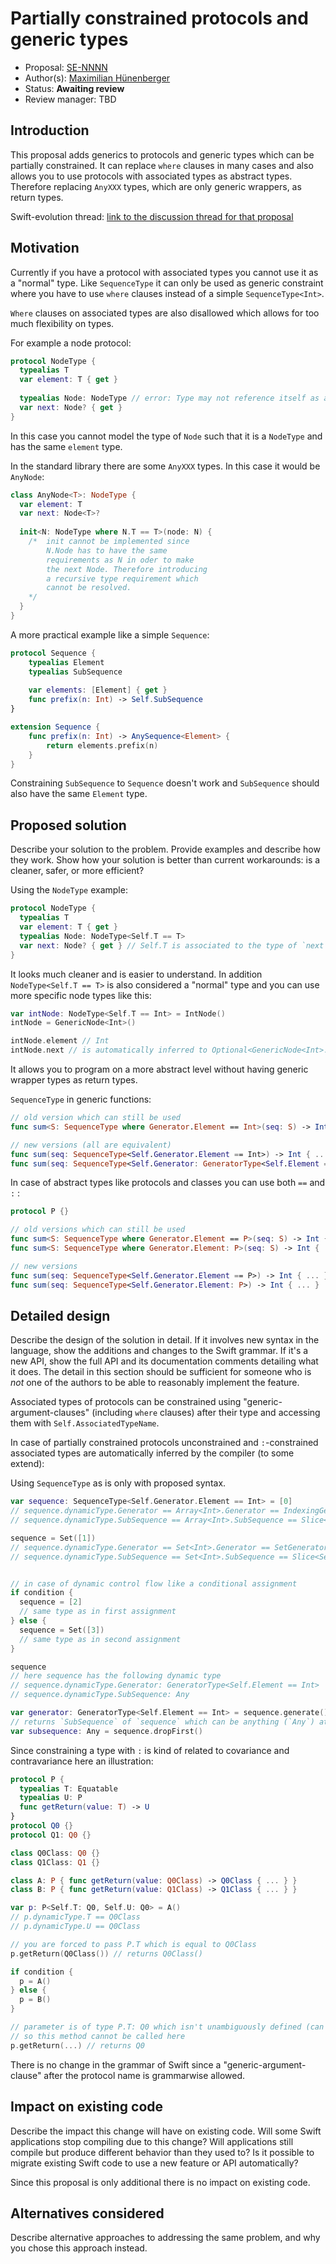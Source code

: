 # Partially constrained protocols and generic types

* Proposal: [SE-NNNN](https://github.com/apple/swift-evolution/blob/master/proposals/NNNN-name.md)
* Author(s): [Maximilian Hünenberger](https://github.com/Qbyte248)
* Status: **Awaiting review**
* Review manager: TBD


## Introduction

This proposal adds generics to protocols and generic types which can be partially constrained. It can replace `where` clauses in many cases and also allows you to use protocols with associated types as abstract types. Therefore replacing `AnyXXX` types, which are only generic wrappers, as return types.

Swift-evolution thread: [link to the discussion thread for that proposal](https://lists.swift.org/pipermail/swift-evolution)


## Motivation

Currently if you have a protocol with associated types you cannot use it as a "normal" type. Like `SequenceType` it can only be used as generic constraint where you have to use `where` clauses instead of a simple `SequenceType<Int>`.

`Where` clauses on associated types are also disallowed which allows for too much flexibility on types.

For example a node protocol:

```swift
protocol NodeType {
  typealias T
  var element: T { get }
  
  typealias Node: NodeType // error: Type may not reference itself as a requirement
  var next: Node? { get }
}
```

In this case you cannot model the type of `Node` such that it is a `NodeType` and has the same `element` type.

In the standard library there are some `AnyXXX` types. In this case it would be `AnyNode`:

```swift
class AnyNode<T>: NodeType {
  var element: T
  var next: Node<T>?
  
  init<N: NodeType where N.T == T>(node: N) {
    /*  init cannot be implemented since
        N.Node has to have the same
        requirements as N in oder to make
        the next Node. Therefore introducing
        a recursive type requirement which
        cannot be resolved.
    */
  }
}
```

A more practical example like a simple `Sequence`:

```swift
protocol Sequence {
	typealias Element
	typealias SubSequence
	
	var elements: [Element] { get }
	func prefix(n: Int) -> Self.SubSequence
}

extension Sequence {
	func prefix(n: Int) -> AnySequence<Element> {
		return elements.prefix(n)
	}
}
```

Constraining `SubSequence` to `Sequence` doesn't work and `SubSequence` should also have the same `Element` type.


## Proposed solution

Describe your solution to the problem. Provide examples and describe
how they work. Show how your solution is better than current
workarounds: is a cleaner, safer, or more efficient?

Using the `NodeType` example:

```swift
protocol NodeType {
  typealias T
  var element: T { get }
  typealias Node: NodeType<Self.T == T>
  var next: Node? { get } // Self.T is associated to the type of `next`
}
```

It looks much cleaner and is easier to understand. In addition `NodeType<Self.T == T>` is also considered a "normal" type and you can use more specific node types like this:

```swift
var intNode: NodeType<Self.T == Int> = IntNode()
intNode = GenericNode<Int>()

intNode.element // Int
intNode.next // is automatically inferred to Optional<GenericNode<Int>.Node>
```

It allows you to program on a more abstract level without having generic wrapper types as return types.


`SequenceType` in generic functions:

```swift
// old version which can still be used
func sum<S: SequenceType where Generator.Element == Int>(seq: S) -> Int { ... }

// new versions (all are equivalent)
func sum(seq: SequenceType<Self.Generator.Element == Int>) -> Int { ... }
func sum(seq: SequenceType<Self.Generator: GeneratorType<Self.Element == Int>>) -> Int { ... }
```


In case of abstract types like protocols and classes you can use both `==` and `:` :

```swift
protocol P {}

// old versions which can still be used
func sum<S: SequenceType where Generator.Element == P>(seq: S) -> Int { ... }
func sum<S: SequenceType where Generator.Element: P>(seq: S) -> Int { ... }

// new versions
func sum(seq: SequenceType<Self.Generator.Element == P>) -> Int { ... }
func sum(seq: SequenceType<Self.Generator.Element: P>) -> Int { ... }
```

## Detailed design

Describe the design of the solution in detail. If it involves new
syntax in the language, show the additions and changes to the Swift
grammar. If it's a new API, show the full API and its documentation
comments detailing what it does. The detail in this section should be
sufficient for someone who is *not* one of the authors to be able to
reasonably implement the feature.


Associated types of protocols can be constrained using "generic-argument-clauses" (including `where` clauses) after their type and accessing them with `Self.AssociatedTypeName`.

In case of partially constrained protocols unconstrained and `:`-constrained associated types are automatically inferred by the compiler (to some extend):

Using `SequenceType` as is only with proposed syntax.

```swift
var sequence: SequenceType<Self.Generator.Element == Int> = [0]
// sequence.dynamicType.Generator == Array<Int>.Generator == IndexingGenerator<Array<Int>>
// sequence.dynamicType.SubSequence == Array<Int>.SubSequence == Slice<Array<Int>>

sequence = Set([1])
// sequence.dynamicType.Generator == Set<Int>.Generator == SetGenerator<Int>
// sequence.dynamicType.SubSequence == Set<Int>.SubSequence == Slice<Set<Int>>


// in case of dynamic control flow like a conditional assignment
if condition {
  sequence = [2]
  // same type as in first assignment
} else {
  sequence = Set([3])
  // same type as in second assignment
}

sequence
// here sequence has the following dynamic type
// sequence.dynamicType.Generator: GeneratorType<Self.Element == Int>
// sequence.dynamicType.SubSequence: Any

var generator: GeneratorType<Self.Element == Int> = sequence.generate()
// returns `SubSequence` of `sequence` which can be anything (`Any`) at this point
var subsequence: Any = sequence.dropFirst() 
```

Since constraining a type with `:` is kind of related to covariance and contravariance here an illustration:

```swift
protocol P {
  typealias T: Equatable
  typealias U: P
  func getReturn(value: T) -> U
}
protocol Q0 {}
protocol Q1: Q0 {}

class Q0Class: Q0 {}
class Q1Class: Q1 {}

class A: P { func getReturn(value: Q0Class) -> Q0Class { ... } }
class B: P { func getReturn(value: Q1Class) -> Q1Class { ... } }

var p: P<Self.T: Q0, Self.U: Q0> = A()
// p.dynamicType.T == Q0Class
// p.dynamicType.U == Q0Class

// you are forced to pass P.T which is equal to Q0Class
p.getReturn(Q0Class()) // returns Q0Class()

if condition {
  p = A()
} else {
  p = B()
}

// parameter is of type P.T: Q0 which isn't unambiguously defined (can be Q0Class or Q1Class)
// so this method cannot be called here
p.getReturn(...) // returns Q0
```

There is no change in the grammar of Swift since a "generic-argument-clause" after the protocol name is grammarwise allowed. 

## Impact on existing code

Describe the impact this change will have on existing code. Will some
Swift applications stop compiling due to this change? Will applications still
compile but produce different behavior than they used to? Is it
possible to migrate existing Swift code to use a new feature or API
automatically?

Since this proposal is only additional there is no impact on existing code.

## Alternatives considered

Describe alternative approaches to addressing the same problem, and
why you chose this approach instead.

